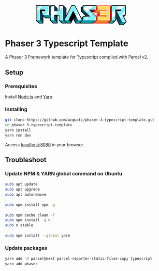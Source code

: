 <p align="center">
  <img width=60% src="static/images/phaser3-logo.png">
</p>

# Phaser 3 Typescript Template

A [Phaser 3 Framework](https://phaser.io/phaser3) template for [Typescript](https://www.typescriptlang.org/) compiled with [Parcel v2](https://v2.parceljs.org/).

## Setup

### Prerequisites

Install [Node.js](https://nodejs.org/en) and [Yarn](https://classic.yarnpkg.com/en/docs/install).

### Installing

```bash
git clone https://github.com/acquati/phaser-3-typescript-template.git
cd phaser-3-typescript-template
yarn install
yarn run dev
```

Access [localhost:8080](http://localhost:8080/) in your browser.

## Troubleshoot

### Update NPM & YARN global command on Ubuntu

```bash
sudo apt update
sudo apt upgrade
sudo apt autoremove

sudo npm install npm -g

sudo npm cache clean -f
sudo npm install -g n
sudo n stable

sudo npm install --global yarn
```

### Update packages

```bash
yarn add -D parcel@next parcel-reporter-static-files-copy typescript
yarn add phaser
```
